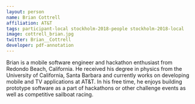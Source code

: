 ```yaml
---
layout: person
name: Brian Cottrell
affiliation: AT&T
tags: participant-local stockholm-2018-people stockholm-2018-local
image: cottrell_brian.jpg
twitter: Brian__Cottrell
developer: pdf-annotation
---
```

Brian is a mobile software engineer and hackathon enthusiast from Redondo Beach, California. He received his degree in physics from the University of California, Santa Barbara and currently works on developing mobile and TV applications at AT&T. In his free time, he enjoys building prototype software as a part of hackathons or other challenge events as well as competitive sailboat racing.